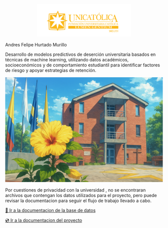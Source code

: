 <p align="center">
  <img src="./docs/_static/images/logo_unicatolica.png" alt="Mi imagen" width="300">
</p>


Andres Felipe Hurtado Murillo

Desarrollo de modelos predictivos de deserción universitaria basados en técnicas de machine learning, utilizando datos académicos, socioeconómicos y de comportamiento estudiantil para identificar factores de riesgo y apoyar estrategias de retención.

<p align="center">
  <img src="./docs/_static/images/Unicatolica%20imagen.png" alt="Mi imagen"S>
</p>

Por cuestiones de privacidad con la universidad , no se encontraran archivos que contengan los datos utilizados para el proyecto, pero puede revisar la documentacion para seguir el flujo de trabajo llevado a cabo.

[💾 Ir a la documentacion de la base de datos](https://dbdocs.io/anfehumu2.0/Unicatolica)

[💿 Ir a la documentacion del proyecto]()